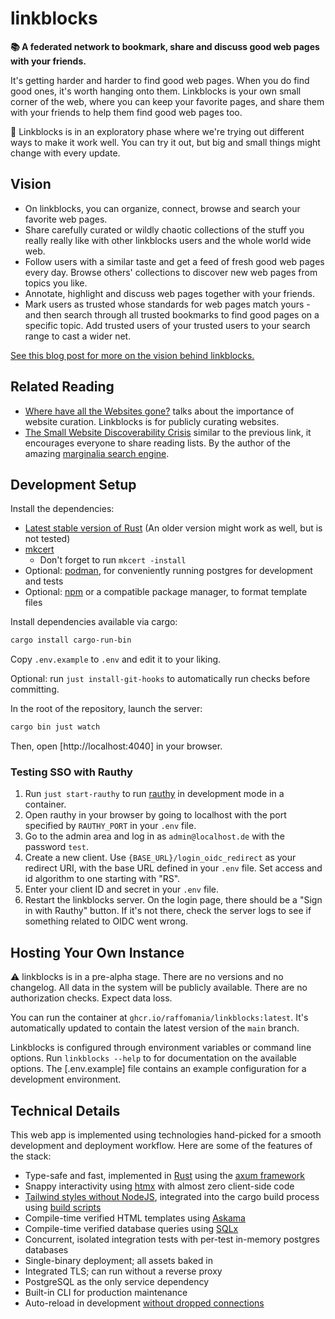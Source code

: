 # linkblocks

**📚 A federated network to bookmark, share and discuss good web pages with your friends.**

It's getting harder and harder to find good web pages. When you do find good ones, it's worth hanging onto them. Linkblocks is your own small corner of the web, where you can keep your favorite pages, and share them with your friends to help them find good web pages too.

🔭 Linkblocks is in an exploratory phase where we're trying out different ways to make it work well. You can try it out, but big and small things might change with every update.

## Vision

- On linkblocks, you can organize, connect, browse and search your favorite web pages.
- Share carefully curated or wildly chaotic collections of the stuff you really really like with other linkblocks users and the whole world wide web.
- Follow users with a similar taste and get a feed of fresh good web pages every day. Browse others' collections to discover new web pages from topics you like.
- Annotate, highlight and discuss web pages together with your friends.
- Mark users as trusted whose standards for web pages match yours - and then search through all trusted bookmarks to find good pages on a specific topic. Add trusted users of your trusted users to your search range to cast a wider net.

[See this blog post for more on the vision behind linkblocks.](https://www.rafa.ee/articles/introducing-linkblocks-federated-bookmark-manager/)

## Related Reading

- [Where have all the Websites gone?](https://www.fromjason.xyz/p/notebook/where-have-all-the-websites-gone/) talks about the importance of website curation. Linkblocks is for publicly curating websites.
- [The Small Website Discoverability Crisis](https://www.marginalia.nu/log/19-website-discoverability-crisis/) similar to the previous link, it encourages everyone to share reading lists. By the author of the amazing [marginalia search engine](https://search.marginalia.nu/).

## Development Setup

Install the dependencies:

- [Latest stable version of Rust](https://www.rust-lang.org/learn/get-started) (An older version might work as well, but is not tested)
- [mkcert](https://github.com/FiloSottile/mkcert#installation)
  - Don't forget to run `mkcert -install`
- Optional: [podman](http://podman.io/docs/installation), for conveniently running postgres for development and tests
- Optional: [npm](https://nodejs.org/en/download/package-manager) or a compatible package manager, to format template files

Install dependencies available via cargo:

```sh
cargo install cargo-run-bin
```

Copy `.env.example` to `.env` and edit it to your liking.

Optional: run `just install-git-hooks` to automatically run checks before committing.

In the root of the repository, launch the server:

```sh
cargo bin just watch
```

Then, open [http://localhost:4040] in your browser.

### Testing SSO with Rauthy

1. Run `just start-rauthy` to run [rauthy](https://github.com/sebadob/rauthy) in development mode in a container.
1. Open rauthy in your browser by going to localhost with the port specified by `RAUTHY_PORT` in your `.env` file.
1. Go to the admin area and log in as `admin@localhost.de` with the password `test`.
1. Create a new client. Use `{BASE_URL}/login_oidc_redirect` as your redirect URI, with the base URL defined in your `.env` file. Set access and id algorithm to one starting with "RS".
1. Enter your client ID and secret in your `.env` file.
1. Restart the linkblocks server. On the login page, there should be a "Sign in with Rauthy" button. If it's not there, check the server logs to see if something related to OIDC went wrong.

## Hosting Your Own Instance

⚠️ linkblocks is in a pre-alpha stage. There are no versions and no changelog. All data in the system will be publicly available. There are no authorization checks. Expect data loss.

You can run the container at `ghcr.io/raffomania/linkblocks:latest`. It's automatically updated to contain the latest version of the `main` branch.

Linkblocks is configured through environment variables or command line options.
Run `linkblocks --help` to for documentation on the available options.
The [.env.example] file contains an example configuration for a development environment.

## Technical Details

This web app is implemented using technologies hand-picked for a smooth development and deployment workflow. Here are some of the features of the stack:

- Type-safe and fast, implemented in [Rust](https://www.rust-lang.org/) using the [axum framework](https://github.com/tokio-rs/axum)
- Snappy interactivity using [htmx](https://htmx.org/) with almost zero client-side code
- [Tailwind styles without NodeJS](https://github.com/pintariching/railwind), integrated into the cargo build process using [build scripts](https://doc.rust-lang.org/cargo/reference/build-scripts.html)
- Compile-time verified HTML templates using [Askama](https://github.com/djc/askama)
- Compile-time verified database queries using [SQLx](https://github.com/launchbadge/sqlx)
- Concurrent, isolated integration tests with per-test in-memory postgres databases
- Single-binary deployment; all assets baked in
- Integrated TLS; can run without a reverse proxy
- PostgreSQL as the only service dependency
- Built-in CLI for production maintenance
- Auto-reload in development [without dropped connections](https://github.com/mitsuhiko/listenfd)
